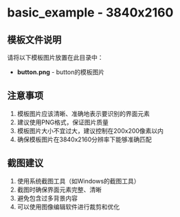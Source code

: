 # basic_example - 3840x2160

## 模板文件说明

请将以下模板图片放置在此目录中：

- **button.png** - button的模板图片

## 注意事项

1. 模板图片应该清晰、准确地表示要识别的界面元素
2. 建议使用PNG格式，保证图片质量
3. 模板图片大小不宜过大，建议控制在200x200像素以内
4. 确保模板图片在3840x2160分辨率下能够准确匹配

## 截图建议

1. 使用系统截图工具（如Windows的截图工具）
2. 截图时确保界面元素完整、清晰
3. 避免包含过多背景内容
4. 可以使用图像编辑软件进行裁剪和优化

